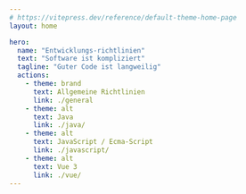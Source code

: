 ```yaml
---
# https://vitepress.dev/reference/default-theme-home-page
layout: home

hero:
  name: "Entwicklungs-richtlinien"
  text: "Software ist kompliziert"
  tagline: "Guter Code ist langweilig"
  actions:
    - theme: brand
      text: Allgemeine Richtlinien
      link: ./general
    - theme: alt
      text: Java
      link: ./java/
    - theme: alt
      text: JavaScript / Ecma-Script
      link: ./javascript/
    - theme: alt
      text: Vue 3
      link: ./vue/
---
```

